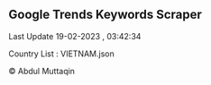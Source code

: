 

## Google Trends Keywords Scraper 
 
Last Update 19-02-2023 , 03:42:34

Country List :
VIETNAM.json



© Abdul Muttaqin 
